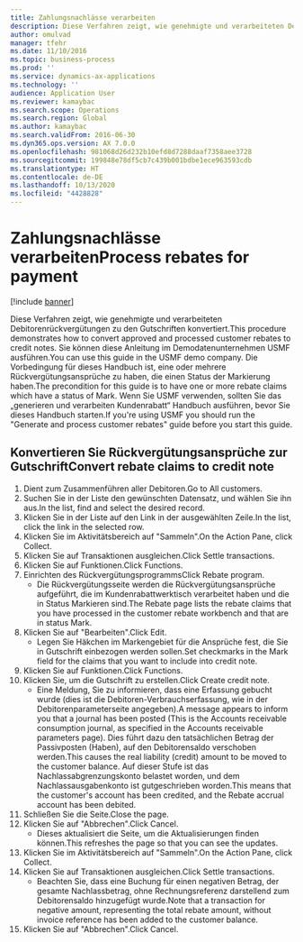 ```yaml
---
title: Zahlungsnachlässe verarbeiten
description: Diese Verfahren zeigt, wie genehmigte und verarbeiteten Debitorenrückvergütungen zu den Gutschriften konvertiert.
author: omulvad
manager: tfehr
ms.date: 11/10/2016
ms.topic: business-process
ms.prod: ''
ms.service: dynamics-ax-applications
ms.technology: ''
audience: Application User
ms.reviewer: kamaybac
ms.search.scope: Operations
ms.search.region: Global
ms.author: kamaybac
ms.search.validFrom: 2016-06-30
ms.dyn365.ops.version: AX 7.0.0
ms.openlocfilehash: 981068d26d232b10efd8d7288daaf7358aee3728
ms.sourcegitcommit: 199848e78df5cb7c439b001bdbe1ece963593cdb
ms.translationtype: HT
ms.contentlocale: de-DE
ms.lasthandoff: 10/13/2020
ms.locfileid: "4428828"
---
```

# <a name="process-rebates-for-payment"></a><span data-ttu-id="39bba-103">Zahlungsnachlässe verarbeiten</span><span class="sxs-lookup"><span data-stu-id="39bba-103">Process rebates for payment</span></span>

[!include [banner](../../includes/banner.md)]

<span data-ttu-id="39bba-104">Diese Verfahren zeigt, wie genehmigte und verarbeiteten Debitorenrückvergütungen zu den Gutschriften konvertiert.</span><span class="sxs-lookup"><span data-stu-id="39bba-104">This procedure demonstrates how to convert approved and processed customer rebates to credit notes.</span></span> <span data-ttu-id="39bba-105">Sie können diese Anleitung im Demodatenunternehmen USMF ausführen.</span><span class="sxs-lookup"><span data-stu-id="39bba-105">You can use this guide in the USMF demo company.</span></span> <span data-ttu-id="39bba-106">Die Vorbedingung für dieses Handbuch ist, eine oder mehrere Rückvergütungsansprüche zu haben, die einen Status der Markierung haben.</span><span class="sxs-lookup"><span data-stu-id="39bba-106">The precondition for this guide is to have one or more rebate claims which have a status of Mark.</span></span> <span data-ttu-id="39bba-107">Wenn Sie USMF verwenden, sollten Sie das „generieren und verarbeiten Kundenrabatt“ Handbuch ausführen, bevor Sie dieses Handbuch starten.</span><span class="sxs-lookup"><span data-stu-id="39bba-107">If you're using USMF you should run the "Generate and process customer rebates" guide before you start this guide.</span></span>


## <a name="convert-rebate-claims-to-credit-note"></a><span data-ttu-id="39bba-108">Konvertieren Sie Rückvergütungsansprüche zur Gutschrift</span><span class="sxs-lookup"><span data-stu-id="39bba-108">Convert rebate claims to credit note</span></span>
1. <span data-ttu-id="39bba-109">Dient zum Zusammenführen aller Debitoren.</span><span class="sxs-lookup"><span data-stu-id="39bba-109">Go to All customers.</span></span>
2. <span data-ttu-id="39bba-110">Suchen Sie in der Liste den gewünschten Datensatz, und wählen Sie ihn aus.</span><span class="sxs-lookup"><span data-stu-id="39bba-110">In the list, find and select the desired record.</span></span>
3. <span data-ttu-id="39bba-111">Klicken Sie in der Liste auf den Link in der ausgewählten Zeile.</span><span class="sxs-lookup"><span data-stu-id="39bba-111">In the list, click the link in the selected row.</span></span>
4. <span data-ttu-id="39bba-112">Klicken Sie im Aktivitätsbereich auf "Sammeln".</span><span class="sxs-lookup"><span data-stu-id="39bba-112">On the Action Pane, click Collect.</span></span>
5. <span data-ttu-id="39bba-113">Klicken Sie auf Transaktionen ausgleichen.</span><span class="sxs-lookup"><span data-stu-id="39bba-113">Click Settle transactions.</span></span>
6. <span data-ttu-id="39bba-114">Klicken Sie auf Funktionen.</span><span class="sxs-lookup"><span data-stu-id="39bba-114">Click Functions.</span></span>
7. <span data-ttu-id="39bba-115">Einrichten des Rückvergütungsprogramms</span><span class="sxs-lookup"><span data-stu-id="39bba-115">Click Rebate program.</span></span>
    * <span data-ttu-id="39bba-116">Die Rückvergütungsseite werden die Rückvergütungsansprüche aufgeführt, die im Kundenrabattwerktisch verarbeitet haben und die in Status Markieren sind.</span><span class="sxs-lookup"><span data-stu-id="39bba-116">The Rebate page lists the rebate claims that you have processed in the customer rebate workbench and that are in status Mark.</span></span>    
8. <span data-ttu-id="39bba-117">Klicken Sie auf "Bearbeiten".</span><span class="sxs-lookup"><span data-stu-id="39bba-117">Click Edit.</span></span>
    * <span data-ttu-id="39bba-118">Legen Sie Häkchen im Markengebiet für die Ansprüche fest, die Sie in Gutschrift einbezogen werden sollen.</span><span class="sxs-lookup"><span data-stu-id="39bba-118">Set checkmarks in the Mark field for the claims that you want to include into credit note.</span></span>   
9. <span data-ttu-id="39bba-119">Klicken Sie auf Funktionen.</span><span class="sxs-lookup"><span data-stu-id="39bba-119">Click Functions.</span></span>
10. <span data-ttu-id="39bba-120">Klicken Sie, um die Gutschrift zu erstellen.</span><span class="sxs-lookup"><span data-stu-id="39bba-120">Click Create credit note.</span></span>
    * <span data-ttu-id="39bba-121">Eine Meldung, Sie zu informieren, dass eine Erfassung gebucht wurde (dies ist die Debitoren-Verbrauchserfassung, wie in der Debitorenparameterseite angegeben).</span><span class="sxs-lookup"><span data-stu-id="39bba-121">A message appears to inform you that a journal has been posted (This is the Accounts receivable consumption journal, as specified in the Accounts receivable parameters page).</span></span> <span data-ttu-id="39bba-122">Dies führt dazu den tatsächlichen Betrag der Passivposten (Haben), auf den Debitorensaldo verschoben werden.</span><span class="sxs-lookup"><span data-stu-id="39bba-122">This causes the real liability (credit) amount to be moved to the customer balance.</span></span> <span data-ttu-id="39bba-123">Auf dieser Stufe ist das Nachlassabgrenzungskonto belastet worden, und dem Nachlassausgabenkonto ist gutgeschrieben worden.</span><span class="sxs-lookup"><span data-stu-id="39bba-123">This means that the customer's account has been credited, and the Rebate accrual account has been debited.</span></span>  
11. <span data-ttu-id="39bba-124">Schließen Sie die Seite.</span><span class="sxs-lookup"><span data-stu-id="39bba-124">Close the page.</span></span>
12. <span data-ttu-id="39bba-125">Klicken Sie auf "Abbrechen".</span><span class="sxs-lookup"><span data-stu-id="39bba-125">Click Cancel.</span></span>
    * <span data-ttu-id="39bba-126">Dieses aktualisiert die Seite, um die Aktualisierungen finden können.</span><span class="sxs-lookup"><span data-stu-id="39bba-126">This refreshes the page so that you can see the updates.</span></span>  
13. <span data-ttu-id="39bba-127">Klicken Sie im Aktivitätsbereich auf "Sammeln".</span><span class="sxs-lookup"><span data-stu-id="39bba-127">On the Action Pane, click Collect.</span></span>
14. <span data-ttu-id="39bba-128">Klicken Sie auf Transaktionen ausgleichen.</span><span class="sxs-lookup"><span data-stu-id="39bba-128">Click Settle transactions.</span></span>
    * <span data-ttu-id="39bba-129">Beachten Sie, dass eine Buchung für einen negativen Betrag, der gesamte Nachlassbetrag, ohne Rechnungsreferenz darstellend zum Debitorensaldo hinzugefügt wurde.</span><span class="sxs-lookup"><span data-stu-id="39bba-129">Note that a transaction for negative amount, representing the total rebate amount, without invoice reference has been added to the customer balance.</span></span>   
15. <span data-ttu-id="39bba-130">Klicken Sie auf "Abbrechen".</span><span class="sxs-lookup"><span data-stu-id="39bba-130">Click Cancel.</span></span>

